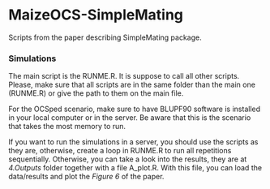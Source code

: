 # MaizeOCS-SimpleMating
Scripts from the paper describing SimpleMating package.

### Simulations
The main script is the RUNME.R. It is suppose to call all other scripts. Please, make sure that all scripts are in the same folder than the main one (RUNME.R) or give the path to them on the main file.

For the OCSped scenario, make sure to have BLUPF90 software is installed in your local computer or in the server. Be aware that this is the scenario that takes the most memory to run.

If you want to run the simulations in a server, you should use the scripts as they are, otherwise, create a loop in RUNME.R to run all repetitions sequentially. Otherwise, you can take a look into the results, they are at *4.Outputs* folder together with a file A_plot.R. With this file, you can load the data/results and plot the *Figure 6* of the paper.
